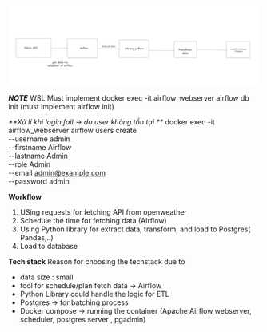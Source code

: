 ![img.png](img.png)


***NOTE*** WSL
Must implement 
docker exec -it airflow_webserver airflow db init   (must implement airflow init)


_**Xử lí khi login fail -> do user không tồn tại **_
docker exec -it airflow_webserver airflow users create \
    --username admin \
    --firstname Airflow \
    --lastname Admin \
    --role Admin \
    --email admin@example.com \
    --password admin








**Workflow**
1. USing requests for fetching API from openweather
2. Schedule the time for fetching data (Airflow)
3. Using Python library for extract data, transform, and load to Postgres( Pandas,..)
4. Load to database





**Tech stack**
Reason for choosing the techstack due to 
- data size : small
- tool for schedule/plan fetch data -> Airflow
- Python Library could handle the logic for ETL
- Postgres -> for batching process
- Docker compose -> running the container (Apache Airflow webserver, scheduler, postgres server , pgadmin)

